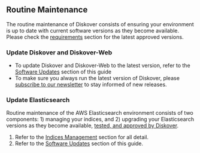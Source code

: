 <p id="maintenance_routine"></p>

## Routine Maintenance

The routine maintenance of Diskover consists of ensuring your environment is up to date with current software versions as they become available. Please check the [requirements](#requirements) section for the latest approved versions. 


### Update Diskover and Diskover-Web

  - To update Diskover and Diskover-Web to the latest version, refer to the [Software Updates](#software_update) section of this guide
  - To make sure you always run the latest version of Diskover, please [subscribe to our newsletter](https://www.diskoverdata.com/subscribe/) to stay informed of new releases.


### Update Elasticsearch

Routine maintenance of the AWS Elasticsearch environment consists of two components: 1) managing your indices, and 2) upgrading your Elasticsearch versions as they become available, [tested, and approved by Diskover](#requirements_es).

  1. Refer to the [Indices Management](#indices_management) section for all detail.
  2. Refer to the [Software Updates](#software_update) section of this guide.
